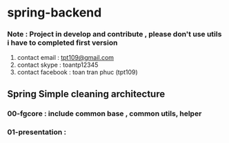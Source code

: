 # spring-backend

### Note : Project in develop and contribute , please don't use utils i have to completed first version
1. contact email : tpt109@gmail.com
2. contact skype : toantp12345
3. contact facebook : toan tran phuc (tpt109)

## Spring Simple cleaning architecture
### 00-fgcore : include common base , common utils, helper
### 01-presentation : 


